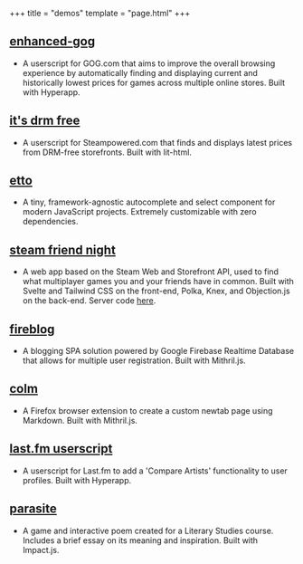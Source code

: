 +++
title = "demos"
template = "page.html"
+++

## [enhanced-gog](https://github.com/kevinfiol/enhanced-gog)
* A userscript for GOG.com that aims to improve the overall browsing experience by automatically finding and displaying current and historically lowest prices for games across multiple online stores. Built with Hyperapp.

## [it's drm free](https://github.com/kevinfiol/its-drm-free)
* A userscript for Steampowered.com that finds and displays latest prices from DRM-free storefronts. Built with lit-html.

## [etto](https://github.com/kevinfiol/etto)
* A tiny, framework-agnostic autocomplete and select component for modern JavaScript projects. Extremely customizable with zero dependencies.

## [steam friend night](https://github.com/kevinfiol/sfn-client)
* A web app based on the Steam Web and Storefront API, used to find what multiplayer games you and your friends have in common. Built with Svelte and Tailwind CSS on the front-end, Polka, Knex, and Objection.js on the back-end. Server code [here](https://github.com/kevinfiol/sfn-server).

## [fireblog](https://fireblog.now.sh/)
* A blogging SPA solution powered by Google Firebase Realtime Database that allows for multiple user registration. Built with Mithril.js.

## [colm](https://addons.mozilla.org/en-US/firefox/addon/colm/)
* A Firefox browser extension to create a custom newtab page using Markdown. Built with Mithril.js.

## [last.fm userscript](https://gitlab.com/kevinfiol/lastfm-artists-userscript)
* A userscript for Last.fm to add a 'Compare Artists' functionality to user profiles. Built with Hyperapp.

## [parasite](https://keb.itch.io/parasite)
* A game and interactive poem created for a Literary Studies course. Includes a brief essay on its meaning and inspiration. Built with Impact.js.
